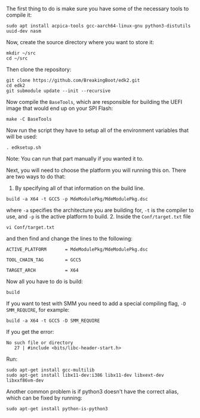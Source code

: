 The first thing to do is make sure you have some of the necessary tools to compile it:
```
sudo apt install acpica-tools gcc-aarch64-linux-gnu python3-distutils uuid-dev nasm
```

Now, create the source directory where you want to store it:
```
mkdir ~/src
cd ~/src
```
Then clone the repository:
```
git clone https://github.com/BreakingBoot/edk2.git
cd edk2
git submodule update --init --recursive
```
Now compile the `BaseTools`, which are responsible for building the UEFI image that would end up on your SPI Flash:
```
make -C BaseTools
```
Now run the script they have to setup all of the environment variables that will be used:
```
. edksetup.sh
```
Note: You can run that part manually if you wanted it to.

Next, you will need to choose the platform you will running this on. There are two ways to do that:
1. By specifying all of that information on the build line.
```
build -a X64 -t GCC5 -p MdeModulePkg/MdeModulePkg.dsc 
```
where `-a` specifies the architecture you are building for, `-t` is the compiler to use, and `-p` is the active platform to build.
2. Inside the `Conf/target.txt` file
```
vi Conf/target.txt
```
and then find and change the lines to the following:
```
ACTIVE_PLATFORM       = MdeModulePkg/MdeModulePkg.dsc

TOOL_CHAIN_TAG        = GCC5

TARGET_ARCH           = X64
```
Now all you have to do is build:
```
build
```

If you want to test with SMM you need to add a special compiling flag, `-D SMM_REQUIRE`, for example:
```
build -a X64 -t GCC5 -D SMM_REQUIRE
```

If you get the error:
```
No such file or directory
   27 | #include <bits/libc-header-start.h>
```
Run:
```
sudo apt-get install gcc-multilib
sudo apt-get install libx11-dev:i386 libx11-dev libxext-dev libxxf86vm-dev
```

Another common problem is if python3 doesn't have the correct alias, which can be fixed by running:
```
sudo apt-get install python-is-python3
```


